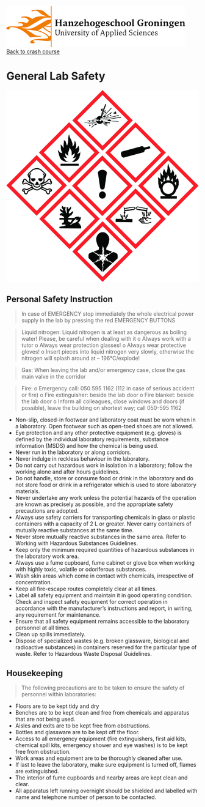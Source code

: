 ![Hanze](../../hanze/hanze.png)
[Back to crash course](../short.html)

# General Lab Safety

![safety](./impression.jpg)

## Personal Safety Instruction

>In case of EMERGENCY stop immediately the whole electrical power supply in the lab by pressing the red EMERGENCY BUTTONS

>Liquid nitrogen:
Liquid nitrogen is at least as dangerous as boiling water! Please, be careful when dealing with it
o   Always work with a tutor
o   Always wear protection glasses!
o   Always wear protective gloves!
o   Insert pieces into liquid nitrogen very slowly, otherwise the nitrogen will splash around at – 196°C/explode!

>Gas: 
When leaving the lab and/or emergency case, close the gas main valve in the corridor

>Fire: 
o   Emergency call: 050 595 1162 (112 in case of serious accident or fire)
o   Fire extinguisher: beside the lab door
o   Fire blanket: beside the lab door
o   Inform all colleagues, close windows and doors (if possible), leave the building on shortest way; call 050-595 1162

- Non-slip, closed-in footwear and laboratory coat must be worn when in a laboratory. Open footwear such as open-toed shoes are not allowed. 
- Eye protection and any other protective equipment (e.g. gloves) is defined by the individual laboratory requirements, substance information (MSDS) and how the chemical is being used. 
- Never run in the laboratory or along corridors. 
- Never indulge in reckless behaviour in the laboratory. 
- Do not carry out hazardous work in isolation in a laboratory; follow the working alone and after hours guidelines. 
- Do not handle, store or consume food or drink in the laboratory and do not store food or drink in a refrigerator which is used to store laboratory materials. 
- Never undertake any work unless the potential hazards of the operation are known as precisely as possible, and the appropriate safety precautions are adopted. 
- Always use safety carriers for transporting chemicals in glass or plastic containers with a capacity of 2 L or greater. Never carry containers of mutually reactive substances at the same time. 
- Never store mutually reactive substances in the same area. Refer to Working with Hazardous Substances Guidelines. 
- Keep only the minimum required quantities of hazardous substances in the laboratory work area.
- Always use a fume cupboard, fume cabinet or glove box when working with highly toxic, volatile or odoriferous substances. 
- Wash skin areas which come in contact with chemicals, irrespective of concentration. 
- Keep all fire-escape routes completely clear at all times. 
- Label all safety equipment and maintain it in good operating condition. Check and inspect safety equipment for correct operation in accordance with the manufacturer’s instructions and report, in writing, any requirement for maintenance. 
- Ensure that all safety equipment remains accessible to the laboratory personnel at all times. 
- Clean up spills immediately. 
- Dispose of specialized wastes (e.g. broken glassware, biological and radioactive substances) in containers reserved for the particular type of waste. Refer to Hazardous Waste Disposal Guidelines. 

## Housekeeping

>The following precautions are to be taken to ensure the safety of personnel within laboratories: 

- Floors are to be kept tidy and dry 
- Benches are to be kept clean and free from chemicals and apparatus that are not being used. 
- Aisles and exits are to be kept free from obstructions. 
- Bottles and glassware are to be kept off the floor. 
- Access to all emergency equipment (fire extinguishers, first aid kits, chemical spill kits, emergency shower and eye washes) is to be kept free from obstruction. 
- Work areas and equipment are to be thoroughly cleaned after use. 
- If last to leave the laboratory, make sure equipment is turned off, flames are extinguished. 
- The interior of fume cupboards and nearby areas are kept clean and clear. 
- All apparatus left running overnight should be shielded and labelled with name and telephone number of person to be contacted. 



